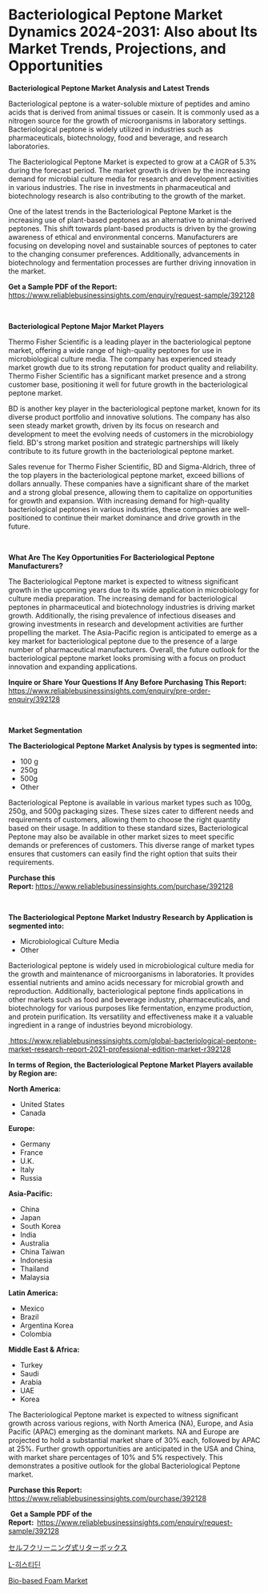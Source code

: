 <p><h1>Bacteriological Peptone Market Dynamics 2024-2031: Also about Its Market Trends, Projections, and Opportunities</h1></p><p><strong>Bacteriological Peptone Market Analysis and Latest Trends</strong></p>
<p><p>Bacteriological peptone is a water-soluble mixture of peptides and amino acids that is derived from animal tissues or casein. It is commonly used as a nitrogen source for the growth of microorganisms in laboratory settings. Bacteriological peptone is widely utilized in industries such as pharmaceuticals, biotechnology, food and beverage, and research laboratories.</p><p>The Bacteriological Peptone Market is expected to grow at a CAGR of 5.3% during the forecast period. The market growth is driven by the increasing demand for microbial culture media for research and development activities in various industries. The rise in investments in pharmaceutical and biotechnology research is also contributing to the growth of the market.</p><p>One of the latest trends in the Bacteriological Peptone Market is the increasing use of plant-based peptones as an alternative to animal-derived peptones. This shift towards plant-based products is driven by the growing awareness of ethical and environmental concerns. Manufacturers are focusing on developing novel and sustainable sources of peptones to cater to the changing consumer preferences. Additionally, advancements in biotechnology and fermentation processes are further driving innovation in the market.</p></p>
<p><strong>Get a Sample PDF of the Report:&nbsp;</strong> <a href="https://www.reliablebusinessinsights.com/enquiry/request-sample/392128">https://www.reliablebusinessinsights.com/enquiry/request-sample/392128</a></p>
<p>&nbsp;</p>
<p><strong>Bacteriological Peptone Major Market Players</strong></p>
<p><p>Thermo Fisher Scientific is a leading player in the bacteriological peptone market, offering a wide range of high-quality peptones for use in microbiological culture media. The company has experienced steady market growth due to its strong reputation for product quality and reliability. Thermo Fisher Scientific has a significant market presence and a strong customer base, positioning it well for future growth in the bacteriological peptone market.</p><p>BD is another key player in the bacteriological peptone market, known for its diverse product portfolio and innovative solutions. The company has also seen steady market growth, driven by its focus on research and development to meet the evolving needs of customers in the microbiology field. BD's strong market position and strategic partnerships will likely contribute to its future growth in the bacteriological peptone market.</p><p>Sales revenue for Thermo Fisher Scientific, BD and Sigma-Aldrich, three of the top players in the bacteriological peptone market, exceed billions of dollars annually. These companies have a significant share of the market and a strong global presence, allowing them to capitalize on opportunities for growth and expansion. With increasing demand for high-quality bacteriological peptones in various industries, these companies are well-positioned to continue their market dominance and drive growth in the future.</p></p>
<p>&nbsp;</p>
<p><strong>What Are The Key Opportunities For Bacteriological Peptone Manufacturers?</strong></p>
<p><p>The Bacteriological Peptone market is expected to witness significant growth in the upcoming years due to its wide application in microbiology for culture media preparation. The increasing demand for bacteriological peptones in pharmaceutical and biotechnology industries is driving market growth. Additionally, the rising prevalence of infectious diseases and growing investments in research and development activities are further propelling the market. The Asia-Pacific region is anticipated to emerge as a key market for bacteriological peptone due to the presence of a large number of pharmaceutical manufacturers. Overall, the future outlook for the bacteriological peptone market looks promising with a focus on product innovation and expanding applications.</p></p>
<p><strong>Inquire or Share Your Questions If Any Before Purchasing This Report:</strong> <a href="https://www.reliablebusinessinsights.com/enquiry/pre-order-enquiry/392128">https://www.reliablebusinessinsights.com/enquiry/pre-order-enquiry/392128</a></p>
<p>&nbsp;</p>
<p><strong>Market Segmentation</strong></p>
<p><strong>The Bacteriological Peptone Market Analysis by types is segmented into:</strong></p>
<p><ul><li>100 g</li><li>250g</li><li>500g</li><li>Other</li></ul></p>
<p><p>Bacteriological Peptone is available in various market types such as 100g, 250g, and 500g packaging sizes. These sizes cater to different needs and requirements of customers, allowing them to choose the right quantity based on their usage. In addition to these standard sizes, Bacteriological Peptone may also be available in other market sizes to meet specific demands or preferences of customers. This diverse range of market types ensures that customers can easily find the right option that suits their requirements.</p></p>
<p><strong>Purchase this Report:&nbsp;</strong><a href="https://www.reliablebusinessinsights.com/purchase/392128">https://www.reliablebusinessinsights.com/purchase/392128</a></p>
<p>&nbsp;</p>
<p><strong>The Bacteriological Peptone Market Industry Research by Application is segmented into:</strong></p>
<p><ul><li>Microbiological Culture Media</li><li>Other</li></ul></p>
<p><p>Bacteriological peptone is widely used in microbiological culture media for the growth and maintenance of microorganisms in laboratories. It provides essential nutrients and amino acids necessary for microbial growth and reproduction. Additionally, bacteriological peptone finds applications in other markets such as food and beverage industry, pharmaceuticals, and biotechnology for various purposes like fermentation, enzyme production, and protein purification. Its versatility and effectiveness make it a valuable ingredient in a range of industries beyond microbiology.</p></p>
<p><a href="https://www.reliablebusinessinsights.com/global-bacteriological-peptone-market-research-report-2021-professional-edition-market-r392128">&nbsp;https://www.reliablebusinessinsights.com/global-bacteriological-peptone-market-research-report-2021-professional-edition-market-r392128</a></p>
<p><strong>In terms of Region, the Bacteriological Peptone Market Players available by Region are:</strong></p>
<p>
    <p> <strong> North America: </strong>
        <ul>
            <li>United States</li>
            <li>Canada</li>
        </ul>
        </p> 
    <p> <strong> Europe: </strong>
        <ul>
            <li>Germany</li>
            <li>France</li>
            <li>U.K.</li>
            <li>Italy</li>
            <li>Russia</li>
        </ul>
        </p> 
    <p> <strong> Asia-Pacific: </strong>
        <ul>
            <li>China</li>
            <li>Japan</li>
            <li>South Korea</li>
            <li>India</li>
            <li>Australia</li>
            <li>China Taiwan</li>
            <li>Indonesia</li>
            <li>Thailand</li>
            <li>Malaysia</li>
        </ul>
        </p> 
    <p> <strong> Latin America: </strong>
        <ul>
            <li>Mexico</li>
            <li>Brazil</li>
            <li>Argentina Korea</li>
            <li>Colombia</li>
        </ul>
        </p> 
    <p> <strong> Middle East & Africa: </strong>
        <ul>
            <li>Turkey</li>
            <li>Saudi</li>
            <li>Arabia</li>
            <li>UAE</li>
            <li>Korea</li>
        </ul>
    </p>
    </p>
<p><p>The Bacteriological Peptone market is expected to witness significant growth across various regions, with North America (NA), Europe, and Asia Pacific (APAC) emerging as the dominant markets. NA and Europe are projected to hold a substantial market share of 30% each, followed by APAC at 25%. Further growth opportunities are anticipated in the USA and China, with market share percentages of 10% and 5% respectively. This demonstrates a positive outlook for the global Bacteriological Peptone market.</p></p>
<p><strong>Purchase this Report: </strong><a href="https://www.reliablebusinessinsights.com/purchase/392128">https://www.reliablebusinessinsights.com/purchase/392128</a></p>
<p>&nbsp;<strong>Get a Sample PDF of the Report:&nbsp;&nbsp;</strong><a href="https://www.reliablebusinessinsights.com/enquiry/request-sample/392128">https://www.reliablebusinessinsights.com/enquiry/request-sample/392128</a></p>
<p><strong></strong></p>
<p><p><a href="https://medium.com/@jacksonwiza1924/%E3%82%BB%E3%83%AB%E3%83%95%E3%82%AF%E3%83%AA%E3%83%BC%E3%83%8B%E3%83%B3%E3%82%B0%E3%83%88%E3%82%A4%E3%83%AC%E3%83%9C%E3%83%83%E3%82%AF%E3%82%B9%E3%81%AE%E5%B8%82%E5%A0%B4%E3%82%B7%E3%82%A7%E3%82%A2%E3%81%A8%E6%96%B0%E3%81%97%E3%81%84%E3%83%88%E3%83%AC%E3%83%B3%E3%83%89%E5%88%86%E6%9E%90-%E3%82%BF%E3%82%A4%E3%83%97-%E3%82%A2%E3%83%97%E3%83%AA%E3%82%B1%E3%83%BC%E3%82%B7%E3%83%A7%E3%83%B3-%E3%82%A8%E3%83%B3%E3%83%89%E3%83%A6%E3%83%BC%E3%82%BA%E3%81%AB%E3%82%88%E3%82%8B%E4%BA%88%E6%B8%AC-2024%E5%B9%B4%E3%81%8B%E3%82%892031%E5%B9%B4%E3%81%AE%E6%9C%9F%E9%96%93-5a9fe675ad84">セルフクリーニング式リターボックス</a></p><p><a href="https://medium.com/@dellkoepp03/l-%ED%9E%88%EC%8A%A4%ED%8B%B0%EB%94%98-%EC%8B%9C%EC%9E%A5-%EC%A1%B0%EC%82%AC-%EB%B3%B4%EA%B3%A0%EC%84%9C%EC%97%90%EB%8A%94-2024%EB%85%84%EB%B6%80%ED%84%B0-2031%EB%85%84%EA%B9%8C%EC%A7%80-cagr%EB%A1%9C-%EC%98%88%EC%B8%A1%EB%90%9C-%EC%8B%9C%EC%9E%A5-%EA%B7%9C%EB%AA%A8-%EC%A0%90%EC%9C%A0%EC%9C%A8-%EB%B0%8F-%EC%84%B1%EC%9E%A5%EB%A5%A0-%EB%B6%84%EC%84%9D%EC%9D%B4-%ED%8F%AC%ED%95%A8%EB%90%98%EC%96%B4-%EC%9E%88%EC%8A%B5%EB%8B%88%EB%8B%A4-0aaabe8d0eae">L-히스티딘</a></p><p><a href="https://github.com/vimar16th/Market-Research-Report-List-5/blob/main/bio-based-foam-market.md">Bio-based Foam Market</a></p></p>